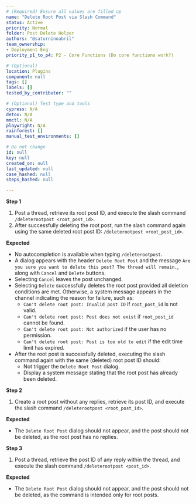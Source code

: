 ```yaml
---
# (Required) Ensure all values are filled up
name: "Delete Root Post via Slash Command"
status: Active
priority: Normal
folder: Post Delete Helper
authors: "@saturninoabril"
team_ownership:
- Deployment Eng
priority_p1_to_p4: P2 - Core Functions (Do core functions work?)

# (Optional)
location: Plugins
component: null
tags: []
labels: []
tested_by_contributor: ""

# (Optional) Test type and tools
cypress: N/A
detox: N/A
mmctl: N/A
playwright: N/A
rainforest: []
manual_test_environments: []

# Do not change
id: null
key: null
created_on: null
last_updated: null
case_hashed: null
steps_hashed: null

---
```


**Step 1**

1. Post a thread, retrieve its root post ID, and execute the slash command `/deleterootpost <root_post_id>`.
2. After successfully deleting the root post, run the slash command again using the same deleted root post ID: `/deleterootpost <root_post_id>`.

**Expected**

- No autocompletion is available when typing `/deleterootpost`.
- A dialog appears with the header `Delete Root Post` and the message `Are you sure you want to delete this post? The thread will remain.`, along with `Cancel` and `Delete` buttons.
- Selecting `Cancel` leaves the post unchanged.
- Selecting `Delete` successfully deletes the root post provided all deletion conditions are met. Otherwise, a system message appears in the channel indicating the reason for failure, such as:
  - `Can't delete root post: Invalid post ID` if `root_post_id` is not valid.
  - `Can't delete root post: Post does not exist` if `root_post_id` cannot be found.
  - `Can't delete root post: Not authorized` if the user has no permission.
  - `Can't delete root post: Post is too old to edit` if the edit time limit has expired.
- After the root post is successfully deleted, executing the slash command again with the same (deleted) root post ID should:
  - Not trigger the `Delete Root Post` dialog.
  - Display a system message stating that the root post has already been deleted.

**Step 2**

1. Create a root post without any replies, retrieve its post ID, and execute the slash command `/deleterootpost <root_post_id>`.

**Expected**

- The `Delete Root Post` dialog should not appear, and the post should not be deleted, as the root post has no replies.


**Step 3**

1. Post a thread, retrieve the post ID of any reply within the thread, and execute the slash command `/deleterootpost <post_id>`.

**Expected**

- The `Delete Root Post` dialog should not appear, and the post should not be deleted, as the command is intended only for root posts.
